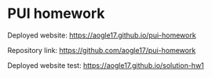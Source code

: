 # PUI homework

Deployed website: https://aogle17.github.io/pui-homework

Repository link: https://github.com/aogle17/pui-homework

Deployed website test: https://aogle17.github.io/solution-hw1
